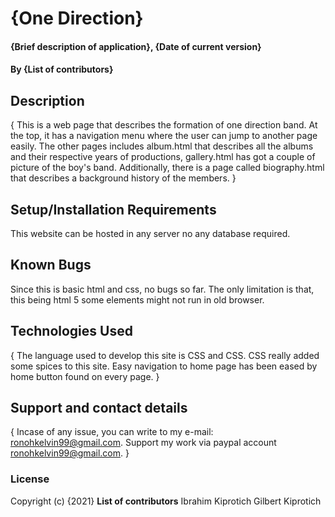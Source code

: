 # {One Direction}
#### {Brief description of application}, {Date of current version}
#### By **{List of contributors}**
## Description
{
    This is a web page that describes the formation of one direction band. At the top, it has a navigation menu where the user can jump to another page easily. The other pages includes album.html that describes all the albums and their respective years of productions, gallery.html has got a couple of picture of the boy's band. Additionally, there is a page called biography.html that describes a background history of the members.
 }
## Setup/Installation Requirements
This website can be hosted in any server no any database required.
## Known Bugs
Since this is basic html and css, no bugs so far. The only limitation is that, this being html 5 some elements might not run in old browser.
## Technologies Used
{
    The language used to develop this site is CSS and CSS. CSS really added some spices to this site. Easy navigation to home page has been eased by home button found on every page.
}
## Support and contact details
{
    Incase of any issue, you can write to my e-mail: ronohkelvin99@gmail.com. 
    Support my work via paypal account ronohkelvin99@gmail.com.
}
### License

Copyright (c) {2021} 
**List of contributors**
Ibrahim Kiprotich
Gilbert Kiprotich